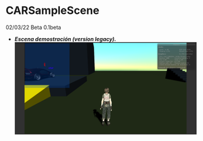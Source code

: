 # CARSampleScene
02/03/22 Beta 0.1beta
- _**Escena demostración (version legacy).**_
![)](https://github.com/vicotux1/CARSampleScene/blob/1dafa98362820542ecfbbb6d1e5ec1511df3e3e7/Captura2.PNG)

